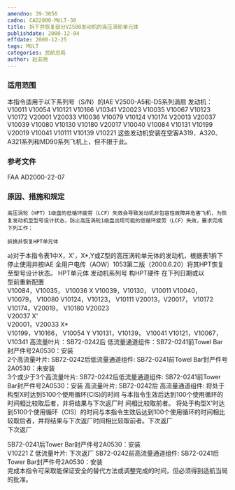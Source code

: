 ```yaml
---
amendno: 39-3056  
cadno: CAD2000-MULT-38  
title: 拆下并恢复部分V2500发动机的高压涡轮单元体  
publishdate: 2000-12-04  
effdate: 2000-12-25  
tags: MULT  
categories: 民航总局  
author: 赵亚艳  
---
```

  
### 适用范围  
本指令适用于以下系列号（S/N）的IAE V2500-A5和-D5系列涡扇
发动机：
V10011  V10054    V10121    V10166    V10341    V20023
V10035  V10067    V10123    V10172    V20001    V20033
V10036  V10079    V10124    V10174    V20013    V20037
V10039  V10080    V10130    V10180    V20017
V10040  V10084    V10131    V10199    V20019
V10041  V10111    V10139    V10221
这些发动机安装在空客A319、A320、A321系列和MD90系列飞机上，但不限于此。  
  
<!--more-->  
### 参考文件  
FAA AD2000-22-07  
  
### 原因、措施和规定  
    高压涡轮（HPT）1级盘的低循环疲劳（LCF）失效会导致发动机非包容性故障并危害飞机，为恢复发动机至型号设计状态，防止高压涡轮1级盘出现可能的低循环疲劳（LCF）失效，要求完成下列工作：  
  
    拆换并恢复HPT单元体  
a)对于本指令表1中X，X'，X*,Y或Z型的高压涡轮单元体的发动机，根据表1拆下停止使用并按IAE 全用户电传（AOW）1053第二版（2000.6.20）将其HPT恢复至型号设计状态。 HPT单元体 发动机系列号 构HPT硬件 在下列日期或以  
型前重新配置  
V10084，V10035， V10036 X V10039，V10130， V10011 V10040，V10079， V10080 V10124，V10123， V10111 V20013，V20017， V10172 V10174，V20019， V10180 V20023  
V20037 X'  
V20001，V20033 X*  
V10199，V10166， V10054 Y V10131，V10139， V10041 V10121，V10067， V10341 高流量叶片：SB72-0242后 低流量通道组件：SB72-0241前Towel Bar封严件号2A0530：安装  
2个高流量叶片: SB72-0242后低流量通道组件: SB72-0241前Towel Bar封严件号2A0530：未安装  
3个或少于3个高流量叶片: SB72-0242后低流量通道组件: SB72-0241前Tower Bar封严件号2A0530：安装 高流量叶片: SB72-0242后 高流量通道组件: 将处于构型X时达到5100个使用循环(CIS)的时间 与本指令生效后达到100个使用循环的时间相比较取后者，并将结果与下次返厂时 间相比较取前者。 将处于构型X'时达到5100个使用循环（CIS）的时间与本指令生效后达到100个使用循环的时间相比较取后者，并将结果与下次返厂时间相比较取前者。下次返厂  
下次返厂  
  
  
SB72-0241后Tower Bar封严件号2A0530：安装  
V10221 Z 	低流量叶片: 下次返厂 SB72-0242前高流量通道组件: SB72-0241后Tower Bar封严件号2A0530：安装  
完成本指令可采取能保证安全的替代方法或调整完成的时间，但必须得到适航当局的批准。  
